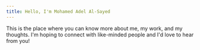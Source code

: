 ```yaml
---
title: Hello, I'm Mohamed Adel Al-Sayed
---
```


This is the place where you can know more about me, my work, and my thoughts. I'm hoping to connect with like-minded people and I'd love to hear from you!